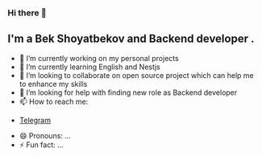 ### Hi there 👋

## I'm a Bek Shoyatbekov and Backend developer .


- 🔭 I’m currently working on my personal projects
- 🌱 I’m currently learning English and Nestjs
- 👯 I’m looking to collaborate on open source project which can help me to enhance my skills
- 🤔 I’m looking for help with finding new role as Backend developer
- 📫 How to reach me: 
* [Telegram](https://t.me/Bek_Shoyatbekov)
- 😄 Pronouns: ...
- ⚡ Fun fact: ...

